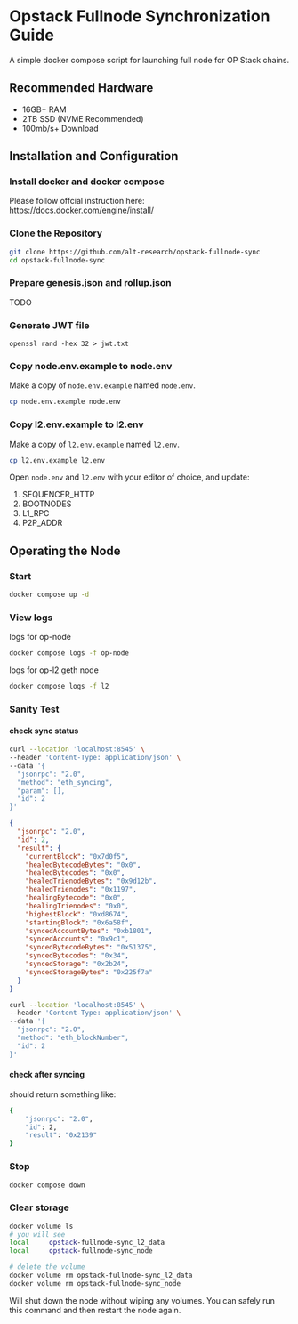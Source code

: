 # Opstack Fullnode Synchronization Guide

A simple docker compose script for launching full node for OP Stack chains.

## Recommended Hardware

- 16GB+ RAM
- 2TB SSD (NVME Recommended)
- 100mb/s+ Download

## Installation and Configuration

### Install docker and docker compose

Please follow offcial instruction here: https://docs.docker.com/engine/install/

### Clone the Repository

```sh
git clone https://github.com/alt-research/opstack-fullnode-sync
cd opstack-fullnode-sync
```

### Prepare genesis.json and rollup.json

TODO

### Generate JWT file

```shell
openssl rand -hex 32 > jwt.txt
```

### Copy node.env.example to node.env

Make a copy of `node.env.example` named `node.env`.

```sh
cp node.env.example node.env
```


### Copy l2.env.example to l2.env

Make a copy of `l2.env.example` named `l2.env`.

```sh
cp l2.env.example l2.env
```

Open `node.env` and `l2.env` with your editor of choice, and update:

1. SEQUENCER_HTTP
2. BOOTNODES
3. L1_RPC
4. P2P_ADDR

## Operating the Node

### Start

```sh
docker compose up -d
```

### View logs

logs for op-node

```sh
docker compose logs -f op-node
```

logs for op-l2 geth node

```sh
docker compose logs -f l2
```

### Sanity Test

#### check sync status

```sh
curl --location 'localhost:8545' \
--header 'Content-Type: application/json' \
--data '{
  "jsonrpc": "2.0",
  "method": "eth_syncing",
  "param": [],
  "id": 2
}'
```

```json
{
  "jsonrpc": "2.0",
  "id": 2,
  "result": {
    "currentBlock": "0x7d0f5",
    "healedBytecodeBytes": "0x0",
    "healedBytecodes": "0x0",
    "healedTrienodeBytes": "0x9d12b",
    "healedTrienodes": "0x1197",
    "healingBytecode": "0x0",
    "healingTrienodes": "0x0",
    "highestBlock": "0xd8674",
    "startingBlock": "0x6a58f",
    "syncedAccountBytes": "0xb1801",
    "syncedAccounts": "0x9c1",
    "syncedBytecodeBytes": "0x51375",
    "syncedBytecodes": "0x34",
    "syncedStorage": "0x2b24",
    "syncedStorageBytes": "0x225f7a"
  }
}

```

```sh
curl --location 'localhost:8545' \
--header 'Content-Type: application/json' \
--data '{
  "jsonrpc": "2.0",
  "method": "eth_blockNumber",
  "id": 2
}'
```

#### check after syncing

should return something like: 

```sh
{
    "jsonrpc": "2.0",
    "id": 2,
    "result": "0x2139"
}
```

### Stop

```sh
docker compose down
```

### Clear storage

```sh
docker volume ls
# you will see
local     opstack-fullnode-sync_l2_data
local     opstack-fullnode-sync_node

# delete the volume
docker volume rm opstack-fullnode-sync_l2_data
docker volume rm opstack-fullnode-sync_node
```

Will shut down the node without wiping any volumes.
You can safely run this command and then restart the node again.